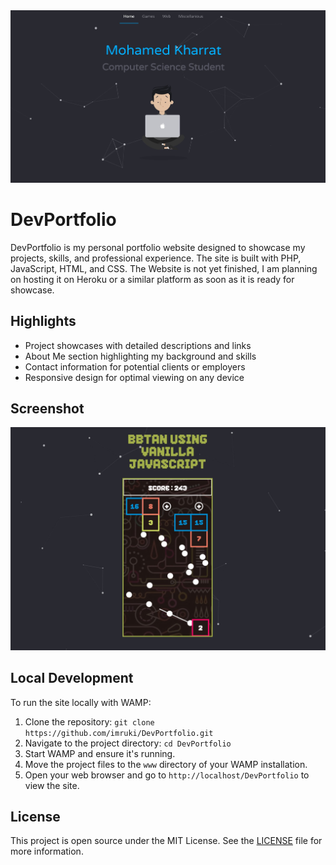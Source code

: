 <img src="./src/assets/img/screenshot1.JPG" />

# DevPortfolio

DevPortfolio is my personal portfolio website designed to showcase my projects, skills, and professional experience. The site is built with PHP, JavaScript, HTML, and CSS.
The Website is not yet finished, I am planning on hosting it on Heroku or a similar platform as soon as it is ready for showcase.

## Highlights
- Project showcases with detailed descriptions and links
- About Me section highlighting my background and skills
- Contact information for potential clients or employers
- Responsive design for optimal viewing on any device

## Screenshot
<img src="./src/assets/img/screenshot2.jpg" />

## Local Development
To run the site locally with WAMP:
1. Clone the repository: `git clone https://github.com/imruki/DevPortfolio.git`
2. Navigate to the project directory: `cd DevPortfolio`
3. Start WAMP and ensure it's running.
4. Move the project files to the `www` directory of your WAMP installation.
5. Open your web browser and go to `http://localhost/DevPortfolio` to view the site.

## License
This project is open source under the MIT License. See the [LICENSE](https://github.com/imruki/DevPortfolio/blob/main/LICENSE) file for more information.
